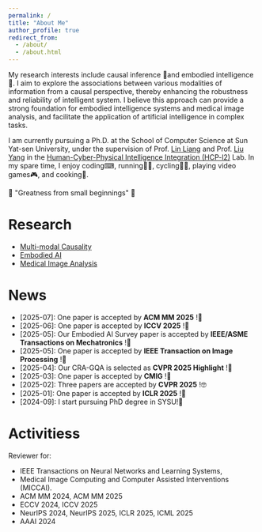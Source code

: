 ```yaml
---
permalink: /
title: "About Me"
author_profile: true
redirect_from: 
  - /about/
  - /about.html
---
```



My research interests include causal inference 🎲and embodied intelligence🤖. I aim to explore the associations between various modalities of information from a causal perspective, thereby enhancing the robustness and reliability of intelligent system. I believe this approach can provide a strong foundation for embodied intelligence systems and medical image analysis, and facilitate the application of artificial intelligence in complex tasks. 

I am currently pursuing a Ph.D. at the School of Computer Science at Sun Yat-sen University, under the supervision of Prof. [Lin Liang](http://www.linliang.net/) and Prof. [Liu Yang](https://yangliu9208.github.io/) in the [Human-Cyber-Physical Intelligence Integration (HCP-l2)](https://www.sysu-hcp.net/) Lab. In my spare time, I enjoy coding⌨, running🏃‍♂️, cycling🚴‍♂️, playing video games🎮, and cooking🥘.

🌟 "Greatness from small beginnings" 🌟

Research
======
- [Multi-modal Causality](./)
- [Embodied AI](./)
- [Medical Image Analysis](./)

News
======
- [2025-07]: One paper is accepted by **ACM MM 2025** !🎉
- [2025-06]: One paper is accepted by **ICCV 2025** !🎉
- [2025-05]: Our Embodied AI Survey paper is accepted by **IEEE/ASME Transactions on Mechatronics** !🎉
- [2025-05]: One paper is accepted by **IEEE Transaction on Image Processing** !🎉
- [2025-04]: Our CRA-GQA is selected as **CVPR 2025 Highlight** !🎉
- [2025-03]: One paper is accepted by **CMIG** !🎉
- [2025-02]: Three papers are accepted by **CVPR 2025** !🤓
- [2025-01]: One paper is accepted by **ICLR 2025** !🎉
- [2024-09]: I start pursuing PhD degree in SYSU!🚀

Activitiess
======
Reviewer for:

- IEEE Transactions on Neural Networks and Learning Systems,
- Medical Image Computing and Computer Assisted Interventions (MICCAI).
- ACM MM 2024, ACM MM 2025
- ECCV 2024, ICCV 2025
- NeurIPS 2024, NeurIPS 2025, ICLR 2025, ICML 2025 
- AAAI 2024